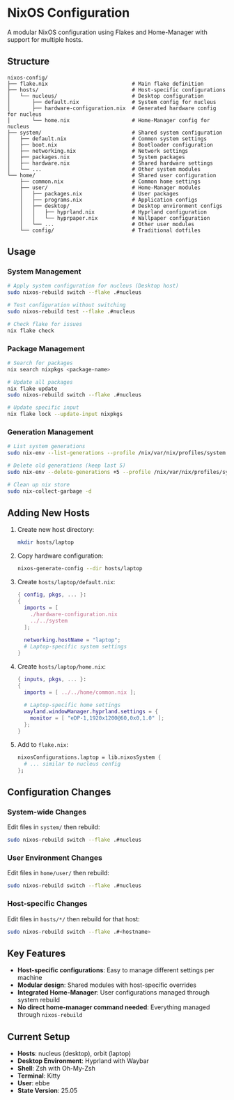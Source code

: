 # NixOS Configuration

A modular NixOS configuration using Flakes and Home-Manager with support for multiple hosts.

## Structure

```
nixos-config/
├── flake.nix                           # Main flake definition
├── hosts/                              # Host-specific configurations
│   └── nucleus/                        # Desktop configuration
│       ├── default.nix                 # System config for nucleus
│       ├── hardware-configuration.nix  # Generated hardware config for nucleus
│       └── home.nix                    # Home-Manager config for nucleus
├── system/                             # Shared system configuration
│   ├── default.nix                     # Common system settings
│   ├── boot.nix                        # Bootloader configuration
│   ├── networking.nix                  # Network settings
│   ├── packages.nix                    # System packages
│   ├── hardware.nix                    # Shared hardware settings
│   └── ...                             # Other system modules
└── home/                               # Shared user configuration
    ├── common.nix                      # Common home settings
    ├── user/                           # Home-Manager modules
    │   ├── packages.nix                # User packages
    │   ├── programs.nix                # Application configs
    │   ├── desktop/                    # Desktop environment configs
    │   │   ├── hyprland.nix            # Hyprland configuration
    │   │   └── hyprpaper.nix           # Wallpaper configuration
    │   └── ...                         # Other user modules
    └── config/                         # Traditional dotfiles
```

## Usage

### System Management

```bash
# Apply system configuration for nucleus (Desktop host)
sudo nixos-rebuild switch --flake .#nucleus

# Test configuration without switching
sudo nixos-rebuild test --flake .#nucleus

# Check flake for issues
nix flake check
```

### Package Management

```bash
# Search for packages
nix search nixpkgs <package-name>

# Update all packages
nix flake update
sudo nixos-rebuild switch --flake .#nucleus

# Update specific input
nix flake lock --update-input nixpkgs
```

### Generation Management

```bash
# List system generations
sudo nix-env --list-generations --profile /nix/var/nix/profiles/system

# Delete old generations (keep last 5)
sudo nix-env --delete-generations +5 --profile /nix/var/nix/profiles/system

# Clean up nix store
sudo nix-collect-garbage -d
```

## Adding New Hosts

1. Create new host directory:
   ```bash
   mkdir hosts/laptop
   ```

2. Copy hardware configuration:
   ```bash
   nixos-generate-config --dir hosts/laptop
   ```

3. Create `hosts/laptop/default.nix`:
   ```nix
   { config, pkgs, ... }:
   {
     imports = [
       ./hardware-configuration.nix
       ../../system
     ];
     
     networking.hostName = "laptop";
     # Laptop-specific system settings
   }
   ```

4. Create `hosts/laptop/home.nix`:
   ```nix
   { inputs, pkgs, ... }:
   {
     imports = [ ../../home/common.nix ];
     
     # Laptop-specific home settings
     wayland.windowManager.hyprland.settings = {
       monitor = [ "eDP-1,1920x1200@60,0x0,1.0" ];
     };
   }
   ```

5. Add to `flake.nix`:
   ```nix
   nixosConfigurations.laptop = lib.nixosSystem {
     # ... similar to nucleus config
   };
   ```

## Configuration Changes

### System-wide Changes
Edit files in `system/` then rebuild:
```bash
sudo nixos-rebuild switch --flake .#nucleus
```

### User Environment Changes
Edit files in `home/user/` then rebuild:
```bash
sudo nixos-rebuild switch --flake .#nucleus
```

### Host-specific Changes
Edit files in `hosts/*/` then rebuild for that host:
```bash
sudo nixos-rebuild switch --flake .#<hostname>
```

## Key Features

- **Host-specific configurations**: Easy to manage different settings per machine
- **Modular design**: Shared modules with host-specific overrides
- **Integrated Home-Manager**: User configurations managed through system rebuild
- **No direct home-manager command needed**: Everything managed through `nixos-rebuild`

## Current Setup

- **Hosts**: nucleus (desktop), orbit (laptop)
- **Desktop Environment**: Hyprland with Waybar
- **Shell**: Zsh with Oh-My-Zsh
- **Terminal**: Kitty
- **User**: ebbe
- **State Version**: 25.05